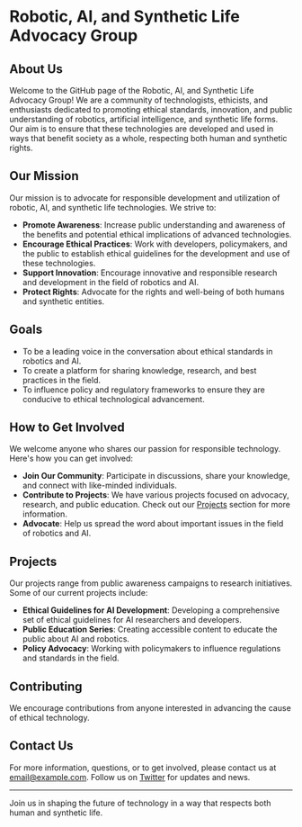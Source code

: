 # Robotic, AI, and Synthetic Life Advocacy Group

## About Us
Welcome to the GitHub page of the Robotic, AI, and Synthetic Life Advocacy Group! We are a community of technologists, ethicists, and enthusiasts dedicated to promoting ethical standards, innovation, and public understanding of robotics, artificial intelligence, and synthetic life forms. Our aim is to ensure that these technologies are developed and used in ways that benefit society as a whole, respecting both human and synthetic rights.

## Our Mission
Our mission is to advocate for responsible development and utilization of robotic, AI, and synthetic life technologies. We strive to:

- **Promote Awareness**: Increase public understanding and awareness of the benefits and potential ethical implications of advanced technologies.
- **Encourage Ethical Practices**: Work with developers, policymakers, and the public to establish ethical guidelines for the development and use of these technologies.
- **Support Innovation**: Encourage innovative and responsible research and development in the field of robotics and AI.
- **Protect Rights**: Advocate for the rights and well-being of both humans and synthetic entities.

## Goals
- To be a leading voice in the conversation about ethical standards in robotics and AI.
- To create a platform for sharing knowledge, research, and best practices in the field.
- To influence policy and regulatory frameworks to ensure they are conducive to ethical technological advancement.

## How to Get Involved
We welcome anyone who shares our passion for responsible technology. Here's how you can get involved:

- **Join Our Community**: Participate in discussions, share your knowledge, and connect with like-minded individuals.
- **Contribute to Projects**: We have various projects focused on advocacy, research, and public education. Check out our [Projects](#projects) section for more information.
- **Advocate**: Help us spread the word about important issues in the field of robotics and AI.

## Projects
Our projects range from public awareness campaigns to research initiatives. Some of our current projects include:

- **Ethical Guidelines for AI Development**: Developing a comprehensive set of ethical guidelines for AI researchers and developers.
- **Public Education Series**: Creating accessible content to educate the public about AI and robotics.
- **Policy Advocacy**: Working with policymakers to influence regulations and standards in the field.

## Contributing
We encourage contributions from anyone interested in advancing the cause of ethical technology.

## Contact Us
For more information, questions, or to get involved, please contact us at [email@example.com](mailto:email@example.com). Follow us on [Twitter](https://twitter.com/RAaSLAG) for updates and news.

---
Join us in shaping the future of technology in a way that respects both human and synthetic life.
